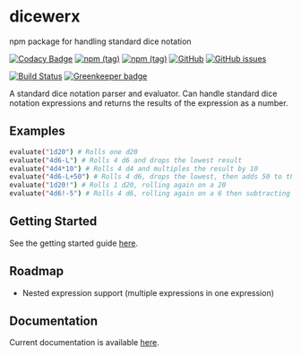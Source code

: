 # dicewerx

npm package for handling standard dice notation

[![Codacy Badge](https://api.codacy.com/project/badge/Grade/2c829abdda8747998a01d520f9ed7b0e)](https://app.codacy.com/app/codemastermick/dicewerx?utm_source=github.com&utm_medium=referral&utm_content=codemastermick/dicewerx&utm_campaign=Badge_Grade_Dashboard)
[![npm (tag)](https://img.shields.io/npm/v/dicewerx/latest)](https://www.npmjs.com/package/dicewerx)
[![npm (tag)](https://img.shields.io/npm/v/dicewerx/beta)](https://www.npmjs.com/package/dicewerx)
[![GitHub](https://img.shields.io/github/license/codemastermick/dicewerx)](https://github.com/codemastermick/dicewerx/blob/master/LICENSE)
[![GitHub issues](https://img.shields.io/github/issues/codemastermick/dicewerx)](https://github.com/codemastermick/dicewerx/issues)

[![Build Status](https://travis-ci.org/codemastermick/dicewerx.svg?branch=master)](https://travis-ci.org/codemastermick/dicewerx)
[![Greenkeeper badge](https://badges.greenkeeper.io/codemastermick/dicewerx.svg)](https://greenkeeper.io/)

A standard dice notation parser and evaluator. Can handle standard dice notation expressions and returns the results of the expression as a number.

## Examples

```bash 
evaluate("1d20") # Rolls one d20
evaluate("4d6-L") # Rolls 4 d6 and drops the lowest result
evaluate("4d4*10") # Rolls 4 d4 and multiples the result by 10
evaluate("4d6-L+50") # Rolls 4 d6, drops the lowest, then adds 50 to the result
evaluate("1d20!") # Rolls 1 d20, rolling again on a 20
evaluate("4d6!-5") # Rolls 4 d6, rolling again on a 6 then subtracting 5 from the result
```

## Getting Started
See the getting started guide [here](https://github.com/codemastermick/dicewerx/wiki#getting-started).

## Roadmap

  + Nested expression support (multiple expressions in one expression)

## Documentation

Current documentation is available [here](https://codemastermick.github.io/dicewerx/index.html).

